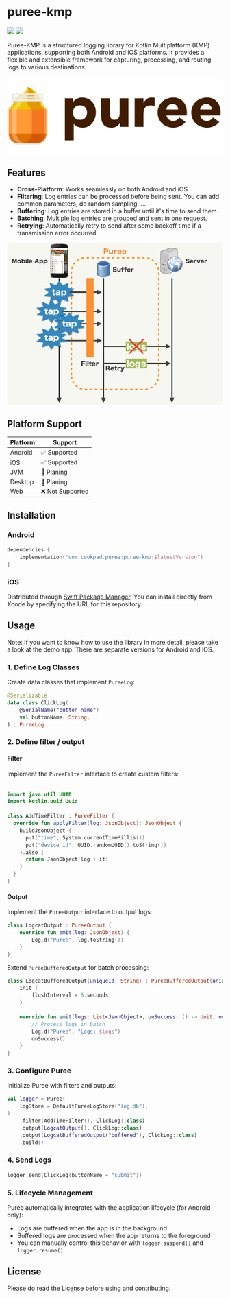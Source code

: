 # puree-kmp

<div>
  <img src="https://img.shields.io/maven-central/v/com.cookpad.puree/puree-kmp">
  <img src="https://img.shields.io/badge/Swift_Package_Manager-compatible-orange" >
</div>


Puree-KMP is a structured logging library for Kotlin Multiplatform (KMP) applications, supporting both Android and iOS
platforms. It provides a flexible and extensible framework for capturing, processing, and routing logs to various
destinations.

![](./docs/logo.png)

## Features

- **Cross-Platform**: Works seamlessly on both Android and iOS
- **Filtering**: Log entries can be processed before being sent. You can add common parameters, do random sampling, ...
- **Buffering**: Log entries are stored in a buffer until it's time to send them.
- **Batching**: Multiple log entries are grouped and sent in one request.
- **Retrying**: Automatically retry to send after some backoff time if a transmission error occurred.

![](./docs/overview.png)

## Platform Support

| Platform | Support                       |
|----------|-------------------------------|
| Android  | :white_check_mark: Supported  |
| iOS      | :white_check_mark: Supported  | 
| JVM      | :black_square_button: Planing |
| Desktop  | :black_square_button: Planing |
| Web      | :x: Not Supported             |

## Installation

### Android

```kotlin
dependencies {
    implementation("com.cookpad.puree:puree-kmp:$latestVersion")
}
```

### iOS

Distributed through [Swift Package Manager](https://www.swift.org/documentation/package-manager/).
You can install directly from Xcode by specifying the URL for this repository.

## Usage

Note: If you want to know how to use the library in more detail, please take a look at the demo app. There are separate
versions for Android and iOS.

### 1. Define Log Classes

Create data classes that implement `PureeLog`:

```kotlin
@Serializable
data class ClickLog(
    @SerialName("button_name")
    val buttonName: String,
) : PureeLog
```

### 2. Define filter / output

#### Filter

Implement the `PureeFilter` interface to create custom filters:

```kotlin

import java.util.UUID
import kotlin.uuid.Uuid

class AddTimeFilter : PureeFilter {
  override fun applyFilter(log: JsonObject): JsonObject {
    buildJsonObject {
      put("time", System.currentTimeMillis())
      put("device_id", UUID.randomUUID().toString())
    }.also {
      return JsonObject(log + it)
    }
  }
}
```

#### Output

Implement the `PureeOutput` interface to output logs:

```kotlin
class LogcatOutput : PureeOutput {
    override fun emit(log: JsonObject) {
        Log.d("Puree", log.toString())
    }
}
```

Extend `PureeBufferedOutput` for batch processing:

```kotlin
class LogcatBufferedOutput(uniqueId: String) : PureeBufferedOutput(uniqueId) {
    init {
        flushInterval = 5.seconds
    }

    override fun emit(logs: List<JsonObject>, onSuccess: () -> Unit, onFailed: (Throwable) -> Unit) {
        // Process logs in batch
        Log.d("Puree", "Logs: $logs")
        onSuccess()
    }
}
```

### 3. Configure Puree

Initialize Puree with filters and outputs:

```kotlin
val logger = Puree(
    logStore = DefaultPureeLogStore("log.db"),
)
    .filter(AddTimeFilter(), ClickLog::class)
    .output(LogcatOutput(), ClickLog::class)
    .output(LogcatBufferedOutput("buffered"), ClickLog::class)
    .build()
```

### 4. Send Logs

```kotlin
logger.send(ClickLog(buttonName = "submit"))
```

### 5. Lifecycle Management

Puree automatically integrates with the application lifecycle (for Android only):

- Logs are buffered when the app is in the background
- Buffered logs are processed when the app returns to the foreground
- You can manually control this behavior with `logger.suspend()` and `logger.resume()`

## License

Please do read the [License](./LICENSE) before using and contributing.
